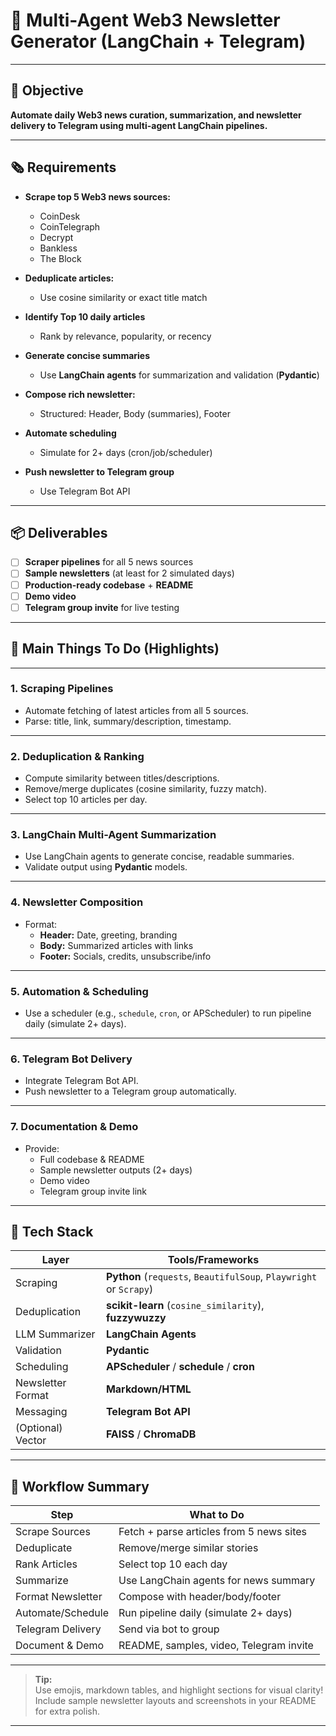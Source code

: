# 🤖 Multi-Agent Web3 Newsletter Generator (LangChain + Telegram)

---

## 🎯 **Objective**

**Automate daily Web3 news curation, summarization, and newsletter delivery to Telegram using multi-agent LangChain pipelines.**

---

## 🗞️ **Requirements**

- **Scrape top 5 Web3 news sources:**
  - CoinDesk
  - CoinTelegraph
  - Decrypt
  - Bankless
  - The Block

- **Deduplicate articles:**  
  - Use cosine similarity or exact title match

- **Identify Top 10 daily articles**  
  - Rank by relevance, popularity, or recency

- **Generate concise summaries**  
  - Use **LangChain agents** for summarization and validation (**Pydantic**)

- **Compose rich newsletter:**  
  - Structured: Header, Body (summaries), Footer

- **Automate scheduling**  
  - Simulate for 2+ days (cron/job/scheduler)

- **Push newsletter to Telegram group**  
  - Use Telegram Bot API

---

## 📦 **Deliverables**

- [ ] **Scraper pipelines** for all 5 news sources
- [ ] **Sample newsletters** (at least for 2 simulated days)
- [ ] **Production-ready codebase** + **README**
- [ ] **Demo video**
- [ ] **Telegram group invite** for live testing

---

## 🌈 **Main Things To Do (Highlights)**

---

### 1. **Scraping Pipelines**
- Automate fetching of latest articles from all 5 sources.
- Parse: title, link, summary/description, timestamp.

---

### 2. **Deduplication & Ranking**
- Compute similarity between titles/descriptions.
- Remove/merge duplicates (cosine similarity, fuzzy match).
- Select top 10 articles per day.

---

### 3. **LangChain Multi-Agent Summarization**
- Use LangChain agents to generate concise, readable summaries.
- Validate output using **Pydantic** models.

---

### 4. **Newsletter Composition**
- Format:  
  - **Header:** Date, greeting, branding  
  - **Body:** Summarized articles with links  
  - **Footer:** Socials, credits, unsubscribe/info

---

### 5. **Automation & Scheduling**
- Use a scheduler (e.g., `schedule`, `cron`, or APScheduler) to run pipeline daily (simulate 2+ days).

---

### 6. **Telegram Bot Delivery**
- Integrate Telegram Bot API.
- Push newsletter to a Telegram group automatically.

---

### 7. **Documentation & Demo**
- Provide:
  - Full codebase & README
  - Sample newsletter outputs (2+ days)
  - Demo video
  - Telegram group invite link

---

## 🚀 **Tech Stack**

| Layer            | Tools/Frameworks                       |
|------------------|----------------------------------------|
| Scraping         | **Python** (`requests`, `BeautifulSoup`, `Playwright` or `Scrapy`) |
| Deduplication    | **scikit-learn** (`cosine_similarity`), **fuzzywuzzy** |
| LLM Summarizer   | **LangChain Agents**                   |
| Validation       | **Pydantic**                           |
| Scheduling       | **APScheduler** / **schedule** / **cron** |
| Newsletter Format| **Markdown/HTML**                      |
| Messaging        | **Telegram Bot API**                   |
| (Optional) Vector| **FAISS** / **ChromaDB**               |

---

## 📝 **Workflow Summary**

| Step                | What to Do                                 |
|---------------------|--------------------------------------------|
| Scrape Sources      | Fetch + parse articles from 5 news sites   |
| Deduplicate         | Remove/merge similar stories               |
| Rank Articles       | Select top 10 each day                     |
| Summarize           | Use LangChain agents for news summary      |
| Format Newsletter   | Compose with header/body/footer            |
| Automate/Schedule   | Run pipeline daily (simulate 2+ days)      |
| Telegram Delivery   | Send via bot to group                      |
| Document & Demo     | README, samples, video, Telegram invite    |

---

> **Tip:**  
> Use emojis, markdown tables, and highlight sections for visual clarity!  
> Include sample newsletter layouts and screenshots in your README for extra polish.

---